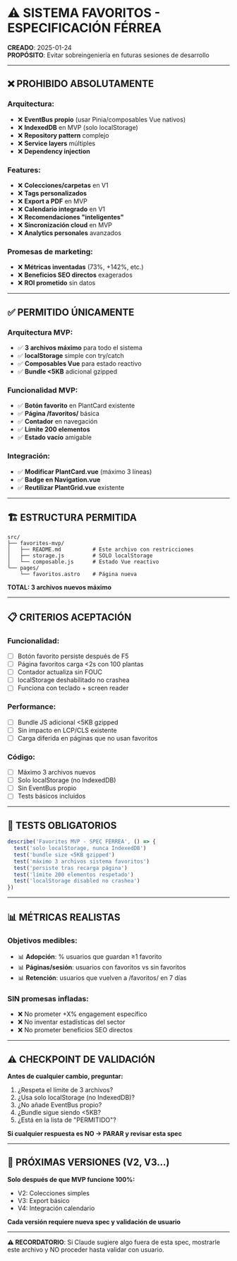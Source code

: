 # ⚠️ SISTEMA FAVORITOS - ESPECIFICACIÓN FÉRREA

**CREADO**: 2025-01-24  
**PROPÓSITO**: Evitar sobreingeniería en futuras sesiones de desarrollo

---

## ❌ PROHIBIDO ABSOLUTAMENTE

### **Arquitectura:**
- ❌ **EventBus propio** (usar Pinia/composables Vue nativos)
- ❌ **IndexedDB** en MVP (solo localStorage)
- ❌ **Repository pattern** complejo
- ❌ **Service layers** múltiples
- ❌ **Dependency injection**

### **Features:**
- ❌ **Colecciones/carpetas** en V1
- ❌ **Tags personalizados**
- ❌ **Export a PDF** en MVP
- ❌ **Calendario integrado** en V1
- ❌ **Recomendaciones "inteligentes"**
- ❌ **Sincronización cloud** en MVP
- ❌ **Analytics personales** avanzados

### **Promesas de marketing:**
- ❌ **Métricas inventadas** (73%, +142%, etc.)
- ❌ **Beneficios SEO directos** exagerados
- ❌ **ROI prometido** sin datos

---

## ✅ PERMITIDO ÚNICAMENTE

### **Arquitectura MVP:**
- ✅ **3 archivos máximo** para todo el sistema
- ✅ **localStorage** simple con try/catch
- ✅ **Composables Vue** para estado reactivo
- ✅ **Bundle <5KB** adicional gzipped

### **Funcionalidad MVP:**
- ✅ **Botón favorito** en PlantCard existente
- ✅ **Página /favoritos/** básica
- ✅ **Contador** en navegación
- ✅ **Límite 200 elementos**
- ✅ **Estado vacío** amigable

### **Integración:**
- ✅ **Modificar PlantCard.vue** (máximo 3 líneas)
- ✅ **Badge en Navigation.vue**
- ✅ **Reutilizar PlantGrid.vue** existente

---

## 🏗️ ESTRUCTURA PERMITIDA

```
src/
├── favorites-mvp/
│   ├── README.md          # Este archivo con restricciones
│   ├── storage.js         # SOLO localStorage
│   └── composable.js      # Estado Vue reactivo
└── pages/
    └── favoritos.astro    # Página nueva
```

**TOTAL: 3 archivos nuevos máximo**

---

## 📋 CRITERIOS ACEPTACIÓN

### **Funcionalidad:**
- [ ] Botón favorito persiste después de F5
- [ ] Página favoritos carga <2s con 100 plantas
- [ ] Contador actualiza sin FOUC
- [ ] localStorage deshabilitado no crashea
- [ ] Funciona con teclado + screen reader

### **Performance:**
- [ ] Bundle JS adicional <5KB gzipped
- [ ] Sin impacto en LCP/CLS existente
- [ ] Carga diferida en páginas que no usan favoritos

### **Código:**
- [ ] Máximo 3 archivos nuevos
- [ ] Solo localStorage (no IndexedDB)
- [ ] Sin EventBus propio
- [ ] Tests básicos incluidos

---

## 🧪 TESTS OBLIGATORIOS

```javascript
describe('Favorites MVP - SPEC FÉRREA', () => {
  test('solo localStorage, nunca IndexedDB')
  test('bundle size <5KB gzipped') 
  test('máximo 3 archivos sistema favoritos')
  test('persiste tras recarga página')
  test('límite 200 elementos respetado')
  test('localStorage disabled no crashea')
})
```

---

## 📊 MÉTRICAS REALISTAS

### **Objetivos medibles:**
- 📊 **Adopción**: % usuarios que guardan ≥1 favorito
- 📊 **Páginas/sesión**: usuarios con favoritos vs sin favoritos
- 📊 **Retención**: usuarios que vuelven a /favoritos/ en 7 días

### **SIN promesas infladas:**
- ❌ No prometer +X% engagement específico
- ❌ No inventar estadísticas del sector
- ❌ No prometer beneficios SEO directos

---

## ⚠️ CHECKPOINT DE VALIDACIÓN

**Antes de cualquier cambio, preguntar:**

1. ¿Respeta el límite de 3 archivos?
2. ¿Usa solo localStorage (no IndexedDB)?
3. ¿No añade EventBus propio?
4. ¿Bundle sigue siendo <5KB?
5. ¿Está en la lista de "PERMITIDO"?

**Si cualquier respuesta es NO → PARAR y revisar esta spec**

---

## 🎯 PRÓXIMAS VERSIONES (V2, V3...)

**Solo después de que MVP funcione 100%:**
- V2: Colecciones simples
- V3: Export básico
- V4: Integración calendario

**Cada versión requiere nueva spec y validación de usuario**

---

**⚠️ RECORDATORIO**: Si Claude sugiere algo fuera de esta spec, mostrarle este archivo y NO proceder hasta validar con usuario.